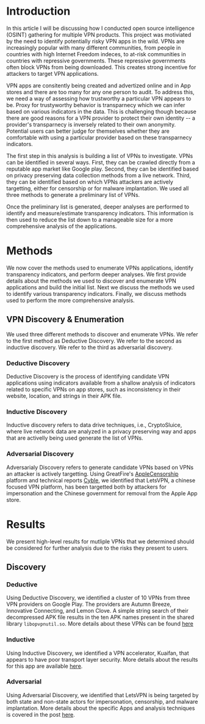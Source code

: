 # Introduction 

In this article I will be discussing how I conducted open source intelligence (OSINT) gathering
for multiple VPN products. This project was motiviated by the need to identify potentially risky VPN
apps in the wild. VPNs are increasingly popular with many different communities, from people in countries
with high Internet Freedom indeces, to at-risk communities in countries with repressive governments. These
repressive governments often block VPNs from being downloaded. This creates strong incentive for attackers
to target VPN applications.

VPN apps are consitently being created and advertized online and in App stores and there
are too many for any one person to audit. To address this, we need a way of assessing 
how trustworthy a particular VPN appears to be. Proxy for trustyworthy behavior is transparnecy
which we can infer based on various indicators in the data. This is challenging though because 
there are good reasons for a VPN provider to protect their own identity -- a provider's transparnecy
is inversely related to their own anonymity. Potential users can better judge for themselves whether they
are comfortable with using a particular provider based on these transparnecy indicators.

The first step in this analysis is building a list of VPNs to investigate. VPNs can be identified in several ways.
First, they can be crawled directly from a reputable app market like Google play. Second, they can be identified
based on privacy preserving data collection methods from a live network. Third, they can be identified based on 
which VPNs attackers are actively targetting, either for censorship or for malware implantation. We used all 
three methods to generate a preliminary list of VPNs.

Once the preliminary list is generated, deeper analyses are performed to identify and measure/estimate transparency
indicators. This information is then used to reduce the list down to a manageable size for a more 
comprehensive analysis of the applications. 

# Methods

We now cover the methods used to enumerate VPNs applications, identify transparency indicators, and perform deeper analyses.
We first provide details about the methods we used to discover and enumerate VPN applications and build the initial list.
Next we discuss the methods we used to identify various transparency indicators. Finally, we discuss methods 
used to perform the more comprehensive analysis.

## VPN Discovery & Enumeration

We used three different methods to discover and enumerate VPNs. We refer to the first method as Deductive Discovery.
We refer to the second as inductive discovery. We refer to the third as adversarial discovery.

### Deductive Discovery 

Deductive Discovery is the process of identifying candidate VPN applications using indicators available
from a shallow analysis of indicators related to specific VPNs on app stores, such as inconsistency in their website,
location, and strings in their APK file.

### Inductive Discovery

Inductive discovery refers to data drive techniques, i.e., CryptoSluice, where live network data are analyzed
in a privacy preserving way and apps that are activelly being used generate the list of VPNs. 

### Adversarial Discovery 

Adversarialy Discovery refers to generate candidate VPNs based on VPNs an attacker is actively targetting. Using GreatFire's 
[AppleCensorship](https://applecensorship.com/app-store-monitor/test/letsvpn) platform and technical reports [Cyble](https://cyble.com/blog/new-malware-campaign-targets-letsvpn-users/), we identified that LetsVPN, a chinese focused VPN platform, has been targetted 
both by attackers for impersonation and the Chinese government for removal from the Apple App store.

# Results 

We present high-level results for mutliple VPNs that we determined should be considered for further analysis
due to the risks they present to users.

## Discovery 

### Deductive 

Using Deductive Discovery, we identified a cluster of 10 VPNs from three VPN providers on Google Play. The providers are
Autumn Breeze, Innovative Connecting, and Lemon Clove. A simple string search of their decompressed APK file results
in the ten APK names present in the shared library `libopvpnutil.so`. More details about these VPNs can be found [here](https://github.com/bmixonba/vpn-osint/blob/main/blog/VPNMonster/README.md)

### Inductive

Using Inductive Discovery, we identified a VPN accelerator, Kuaifan, that appears to have poor transport layer security. More details
about the results for this app are available [here](https://github.com/bmixonba/vpn-osint/blob/main/blog/Kuaifan/Kuaifan.md).

### Adversarial

Using Adversarial Discovery, we identified that LetsVPN is being targeted by both state and non-state actors for impersonation, censorship, and malware implantation. More details about the specific Apps and analysis techniques is covered in the post [here](https://github.com/bmixonba/vpn-osint/blob/main/blog/LetsVPN/README.md).

